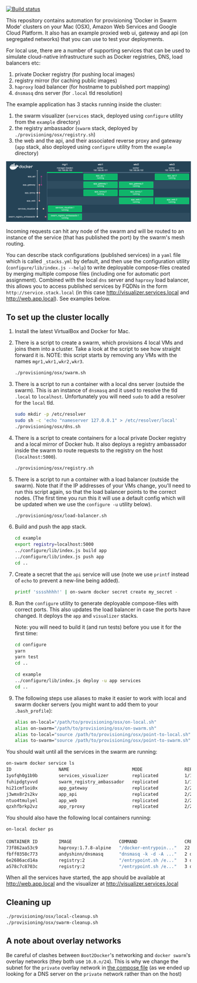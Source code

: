 [![Build status](https://badge.buildkite.com/5d85736c5c70e3acecf5dc048195b85754df59febb84ddd824.svg?branch=master)](https://buildkite.com/red-badger-1/stack)

This repository contains automation for provisioning 'Docker in Swarm Mode' clusters on your Mac (OSX), Amazon Web Services and Google Cloud Platform. It also has an example proxied web ui, gateway and api (on segregated networks) that you can use to test your deployments.

For local use, there are a number of supporting services that can be used to simulate cloud-native infrastructure such as Docker registries, DNS, load balancers etc:
  1. private Docker registry (for pushing local images)
  1. registry mirror (for caching public images)
  1. `haproxy` load balancer (for hostname to published port mapping)
  1. `dnsmasq` dns server (for `.local` tld resolution)

The example application has 3 stacks running inside the cluster:
  1. the swarm visualizer (`services` stack, deployed using `configure` utility from the `example` directory)
  1. the registry ambassador (`swarm` stack, deployed by `./provisioning/osx/registry.sh`)
  1. the web and the api, and their associated reverse proxy and gateway (`app` stack, also deployed using `configure` utility from the `example` directory)

![Swarm Visualizer](doc/visualizer.png)

Incoming requests can hit any node of the swarm and will be routed to an instance of the service (that has published the port) by the swarm's mesh routing.

You can describe stack configurations (published services) in a `yaml` file which is called `_stacks.yml` by default, and then use the configuration utility (`configure/lib/index.js --help`) to write deployable compose-files created by merging multiple compose files (including one for automatic port assignment). Combined with the local `dns` server and `haproxy` load balancer, this allows you to access published services by FQDNs in the form `http://service.stack.local` (in this case http://visualizer.services.local and http://web.app.local). See examples below.

## To set up the cluster locally
1.  Install the latest VirtualBox and Docker for Mac.

1.  There is a script to create a swarm, which provisions 4 local VMs and joins them into a cluster. Take a look at the script to see how straight forward it is. NOTE: this script starts by removing any VMs with the names `mgr1,wkr1,wkr2,wkr3`.

    ```bash
    ./provisioning/osx/swarm.sh
    ```

1.  There is a script to run a container with a local dns server (outside the swarm). This is an instance of `dnsmasq` and it used to resolve the tld `.local` to `localhost`. Unfortunately you will need `sudo` to add a resolver for the `local` tld.

    ```sh
    sudo mkdir -p /etc/resolver
    sudo sh -c 'echo "nameserver 127.0.0.1" > /etc/resolver/local'
    ./provisioning/osx/dns.sh
    ```

1.  There is a script to create containers for a local private Docker registry and a local mirror of Docker hub. It also deploys a registry ambassador inside the swarm to route requests to the registry on the host (`localhost:5000`).

    ```sh
    ./provisioning/osx/registry.sh
    ```

1.  There is a script to run a container with a load balancer (outside the swarm). Note that if the IP addresses of your VMs change, you'll need to run this script again, so that the load balancer points to the correct nodes. (The first time you run this it will use a default config which will be updated when we use the `configure -u` utility below).

    ```sh
    ./provisioning/osx/load-balancer.sh
    ```

1.  Build and push the app stack.

    ```sh
    cd example
    export registry=localhost:5000
    ../configure/lib/index.js build app
    ../configure/lib/index.js push app
    cd ..
    ```

1.  Create a secret that the `api` service will use (note we use `printf` instead of `echo` to prevent a new-line being added).

    ```sh
    printf 'sssshhhh!' | on-swarm docker secret create my_secret -
    ```

1.  Run the `configure` utility to generate deployable compose-files with correct ports. This also updates the load balancer in case the ports have changed. It deploys the `app` and `visualizer` stacks.

    Note: you will need to build it (and run tests) before you use it for the first time:

    ```sh
    cd configure
    yarn
    yarn test
    cd ..
    ```

    ```sh
    cd example
    ../configure/lib/index.js deploy -u app services
    cd ..
    ```

1. The following steps use aliases to make it easier to work with local and swarm docker servers (you might want to add them to your `.bash_profile`):

    ```sh
    alias on-local="/path/to/provisioning/osx/on-local.sh"
    alias on-swarm="/path/to/provisioning/osx/on-swarm.sh"
    alias to-local="source /path/to/provisioning/osx/point-to-local.sh"
    alias to-swarm="source /path/to/provisioning/osx/point-to-swarm.sh"
    ```

You should wait until all the services in the swarm are running:

```sh
on-swarm docker service ls
ID                  NAME                        MODE                REPLICAS            IMAGE                                                                                            PORTS
1yofqh0g1b9b        services_visualizer         replicated          1/1                 charypar/swarm-dashboard:latest                                                                  *:8000->3000/tcp
fuhipdgtyvvd        swarm_registry_ambassador   replicated          1/1                 svendowideit/ambassador:latest                                                                   *:5000->5000/tcp
hi21cmf1oi0x        app_gateway                 replicated          2/2                 localhost:5000/gateway@sha256:75035764b5ee55c35820aa38b4cf7b4d1742be8e7f47ef5379296978cff87eb5
j3wmx8r2s2kv        app_api                     replicated          2/2                 localhost:5000/api@sha256:1b836f221052dace536425e34dc84714440a31a48a8d48594cdff97107121084       *:8002->3000/tcp
ntuo4tmulyel        app_web                     replicated          2/2                 localhost:5000/web@sha256:10e40e7311a083371af387fc1d6d505a468e7750e401928a52d2a8aafd217aab
qzxhfbrkp2vz        app_rproxy                  replicated          2/2                 localhost:5000/rproxy@sha256:7348f573df6ff4a4623c59ab2453de3cd8ae24d0c150f2373a9521e4117c47a1    *:8001->3000/tcp
```

You should also have the following local containers running:

```sh
on-local docker ps

CONTAINER ID        IMAGE                  COMMAND                  CREATED             STATUS              PORTS                                    NAMES
73f862aa53c9        haproxy:1.7.8-alpine   "/docker-entrypoin..."   22 hours ago        Up 22 hours         0.0.0.0:80->80/tcp                       loadbalancer_load_balancer_1
fbff0358c773        andyshinn/dnsmasq      "dnsmasq -k -d -A ..."   2 days ago          Up 2 days           0.0.0.0:53->53/tcp, 0.0.0.0:53->53/udp   dns_dns_1
6e2686acd14a        registry:2             "/entrypoint.sh /e..."   3 days ago          Up 3 days           0.0.0.0:5001->5000/tcp                   registry_registry-mirror_1
a578c7c8703c        registry:2             "/entrypoint.sh /e..."   3 days ago          Up 3 days           0.0.0.0:5000->5000/tcp                   registry_registry_1
```

When all the services have started, the app should be available at http://web.app.local and the visualizer at http://visualizer.services.local

## Cleaning up

```sh
./provisioning/osx/local-cleanup.sh
./provisioning/osx/swarm-cleanup.sh
```

A note about overlay networks
-----

Be careful of clashes between `Boot2Docker`'s networking and `docker swarm`'s overlay networks
(they both use `10.0.n/24`). This is why we change the subnet for the `private` overlay network in
[the compose file](./app.yml) (as we ended up looking for a DNS server on the
`private` network rather than on the host)
